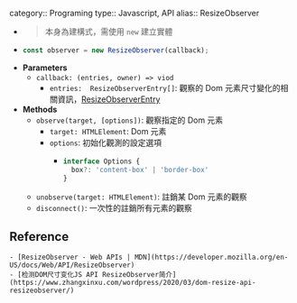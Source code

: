 category:: Programing
type:: Javascript, API
alias:: ResizeObserver

- > 本身為建構式，需使用 `new` 建立實體
- ```javascript
  const observer = new ResizeObserver(callback);
  ```
- **Parameters**
	- `callback: (entries, owner) => viod`
		- `entries:  ResizeObserverEntry[]`: 觀察的 Dom 元素尺寸變化的相關資訊，[ResizeObserverEntry](https://developer.mozilla.org/en-US/docs/Web/API/ResizeObserverEntry)
- **Methods**
	- `observe(target, [options])`: 觀察指定的 Dom 元素
		- `target: HTMLElement`: Dom 元素
		- `options`: 初始化觀測的設定選項
			- ```typescript
			  interface Options {
			    box?: 'content-box' | 'border-box'
			  }
			  ```
	- `unobserve(target: HTMLElement)`: 註銷某 Dom 元素的觀察
	- `disconnect()`: 一次性的註銷所有元素的觀察
## Reference
	- [ResizeObserver - Web APIs | MDN](https://developer.mozilla.org/en-US/docs/Web/API/ResizeObserver)
	- [检测DOM尺寸变化JS API ResizeObserver简介](https://www.zhangxinxu.com/wordpress/2020/03/dom-resize-api-resizeobserver/)